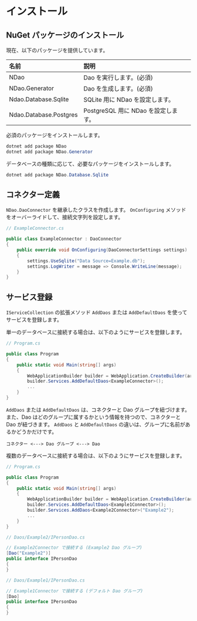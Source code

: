 # インストール

## NuGet パッケージのインストール

現在、以下のパッケージを提供しています。

| 名前                    | 説明                           |
|:-----------------------|:-------------------------------|
| NDao                   | Dao を実行します。(必須)           |
| NDao.Generator         | Dao を生成します。(必須)           |
| Ndao.Database.Sqlite   | SQLite 用に NDao を設定します。    |
| Ndao.Database.Postgres | PostgreSQL 用に NDao を設定します。|

必須のパッケージをインストールします。

```powershell
dotnet add package NDao
dotnet add package NDao.Generator
```

データベースの種類に応じて、必要なパッケージをインストールします。

```powershell
dotnet add package NDao.Database.Sqlite
```

## コネクター定義

`NDao.DaoConnector` を継承したクラスを作成します。
`OnConfiguring` メソッドをオーバーライドして、接続文字列を設定します。

```csharp
// ExampleConnector.cs

public class ExampleConnector : DaoConnector
{
	public override void OnConfiguring(DaoConnectorSettings settings)
	{
		settings.UseSqlite("Data Source=Example.db");
		settings.LogWriter = message => Console.WriteLine(message);
	}
}
```

## サービス登録

`IServiceCollection` の拡張メソッド `AddDaos` または `AddDefaultDaos` を使ってサービスを登録します。

単一のデータベースに接続する場合は、以下のようにサービスを登録します。

```csharp
// Program.cs

public class Program
{
	public static void Main(string[] args)
	{
		WebApplicationBuilder builder = WebApplication.CreateBuilder(args);
		builder.Services.AddDefaultDaos<ExampleConnector>();
		...
	}
}
```

`AddDaos` または `AddDefaultDaos` は、コネクターと Dao グループを紐づけます。
また、Dao はどのグループに属するかという情報を持つので、コネクターと Dao が紐づきます。
`AddDaos` と `AddDefaultDaos` の違いは、グループに名前があるかどうかだけです。

```
コネクター <---> Dao グループ <---> Dao
```

複数のデータベースに接続する場合は、以下のようにサービスを登録します。


```csharp
// Program.cs

public class Program
{
	public static void Main(string[] args)
	{
		WebApplicationBuilder builder = WebApplication.CreateBuilder(args);
		builder.Services.AddDefaultDaos<Example1Connector>();
		builder.Services.AddDaos<Example2Connector>("Example2");
		...
	}
}
```

```csharp
// Daos/Example2/IPersonDao.cs

// Example2Connector で接続する (Example2 Dao グループ)
[Dao("Example2")]
public interface IPersonDao
{
}
```

```csharp
// Daos/Example1/IPersonDao.cs

// Example1Connector で接続する (デフォルト Dao グループ)
[Dao]
public interface IPersonDao
{
}
```
